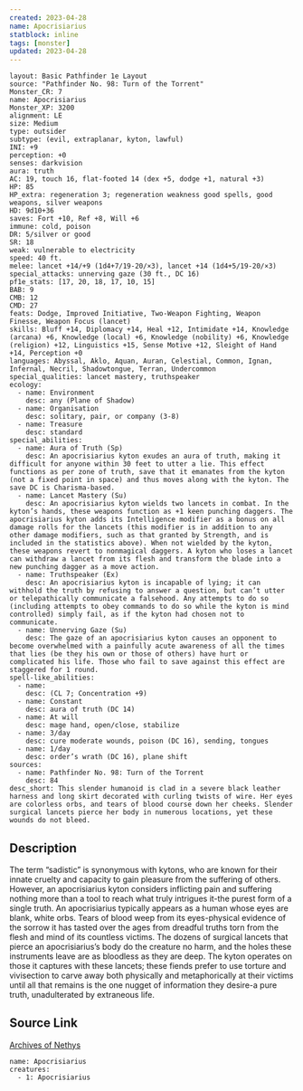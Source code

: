 ```yaml
---
created: 2023-04-28
name: Apocrisiarius
statblock: inline
tags: [monster]
updated: 2023-04-28
---
```

```statblock
layout: Basic Pathfinder 1e Layout
source: "Pathfinder No. 98: Turn of the Torrent"
Monster_CR: 7
name: Apocrisiarius
Monster_XP: 3200
alignment: LE
size: Medium
type: outsider
subtype: (evil, extraplanar, kyton, lawful)
INI: +9
perception: +0
senses: darkvision
aura: truth
AC: 19, touch 16, flat-footed 14 (dex +5, dodge +1, natural +3)
HP: 85
HP_extra: regeneration 3; regeneration weakness good spells, good weapons, silver weapons
HD: 9d10+36
saves: Fort +10, Ref +8, Will +6
immune: cold, poison
DR: 5/silver or good
SR: 18
weak: vulnerable to electricity
speed: 40 ft.
melee: lancet +14/+9 (1d4+7/19-20/×3), lancet +14 (1d4+5/19-20/×3)
special_attacks: unnerving gaze (30 ft., DC 16)
pf1e_stats: [17, 20, 18, 17, 10, 15]
BAB: 9
CMB: 12
CMD: 27
feats: Dodge, Improved Initiative, Two-Weapon Fighting, Weapon Finesse, Weapon Focus (lancet)
skills: Bluff +14, Diplomacy +14, Heal +12, Intimidate +14, Knowledge (arcana) +6, Knowledge (local) +6, Knowledge (nobility) +6, Knowledge (religion) +12, Linguistics +15, Sense Motive +12, Sleight of Hand +14, Perception +0
languages: Abyssal, Aklo, Aquan, Auran, Celestial, Common, Ignan, Infernal, Necril, Shadowtongue, Terran, Undercommon
special_qualities: lancet mastery, truthspeaker
ecology:
  - name: Environment
    desc: any (Plane of Shadow)
  - name: Organisation
    desc: solitary, pair, or company (3-8)
  - name: Treasure
    desc: standard
special_abilities:
  - name: Aura of Truth (Sp)
    desc: An apocrisiarius kyton exudes an aura of truth, making it difficult for anyone within 30 feet to utter a lie. This effect functions as per zone of truth, save that it emanates from the kyton (not a fixed point in space) and thus moves along with the kyton. The save DC is Charisma-based.
  - name: Lancet Mastery (Su)
    desc: An apocrisiarius kyton wields two lancets in combat. In the kyton’s hands, these weapons function as +1 keen punching daggers. The apocrisiarius kyton adds its Intelligence modifier as a bonus on all damage rolls for the lancets (this modifier is in addition to any other damage modifiers, such as that granted by Strength, and is included in the statistics above). When not wielded by the kyton, these weapons revert to nonmagical daggers. A kyton who loses a lancet can withdraw a lancet from its flesh and transform the blade into a new punching dagger as a move action.
  - name: Truthspeaker (Ex)
    desc: An apocrisiarius kyton is incapable of lying; it can withhold the truth by refusing to answer a question, but can’t utter or telepathically communicate a falsehood. Any attempts to do so (including attempts to obey commands to do so while the kyton is mind controlled) simply fail, as if the kyton had chosen not to communicate.
  - name: Unnerving Gaze (Su)
    desc: The gaze of an apocrisiarius kyton causes an opponent to become overwhelmed with a painfully acute awareness of all the times that lies (be they his own or those of others) have hurt or complicated his life. Those who fail to save against this effect are staggered for 1 round.
spell-like_abilities:
  - name:
    desc: (CL 7; Concentration +9)
  - name: Constant
    desc: aura of truth (DC 14)
  - name: At will
    desc: mage hand, open/close, stabilize
  - name: 3/day
    desc: cure moderate wounds, poison (DC 16), sending, tongues
  - name: 1/day
    desc: order’s wrath (DC 16), plane shift
sources:
  - name: Pathfinder No. 98: Turn of the Torrent
    desc: 84
desc_short: This slender humanoid is clad in a severe black leather harness and long skirt decorated with curling twists of wire. Her eyes are colorless orbs, and tears of blood course down her cheeks. Slender surgical lancets pierce her body in numerous locations, yet these wounds do not bleed.
```
## Description
The term “sadistic” is synonymous with kytons, who are known for their innate cruelty and capacity to gain pleasure from the suffering of others. However, an apocrisiarius kyton considers inflicting pain and suffering nothing more than a tool to reach what truly intrigues it-the purest form of a single truth. An apocrisiarius typically appears as a human whose eyes are blank, white orbs. Tears of blood weep from its eyes-physical evidence of the sorrow it has tasted over the ages from dreadful truths torn from the flesh and mind of its countless victims. The dozens of surgical lancets that pierce an apocrisiarius’s body do the creature no harm, and the holes these instruments leave are as bloodless as they are deep. The kyton operates on those it captures with these lancets; these fiends prefer to use torture and vivisection to carve away both physically and metaphorically at their victims until all that remains is the one nugget of information they desire-a pure truth, unadulterated by extraneous life.
## Source Link
[Archives of Nethys](https://aonprd.com/MonsterDisplay.aspx?ItemName=Apocrisiarius)
```encounter-table
name: Apocrisiarius
creatures:
  - 1: Apocrisiarius
```
